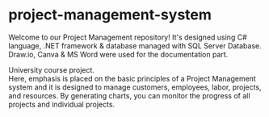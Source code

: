 # project-management-system
Welcome to our Project Management repository! It's designed using C# language, .NET framework &amp; database managed with SQL Server Database. Draw.io, Canva &amp; MS Word were used for the documentation part.

University course project. </br>
Here, emphasis is placed on the basic principles of a Project Management system and it is designed to manage customers, employees, labor, projects, and resources.
By generating charts, you can monitor the progress of all projects and individual projects.
